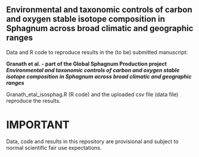## Environmental and taxonomic controls of carbon and oxygen stable isotope composition in Sphagnum across broad climatic and geographic ranges

Data and R code to reproduce results in the (to be) submitted manuscript:

**Granath et al. - part of the Global Sphagnum Production project**  
**_Environmental and taxonomic controls of carbon and oxygen stable isotope composition in Sphagnum across broad climatic and geographic ranges_**

Granath_etal_isosphag.R (R code) and the uploaded csv file (data file) reproduce the results.

# IMPORTANT
Data, code and results in this repository are provisional and subject to normal scientific fair use expectations.
